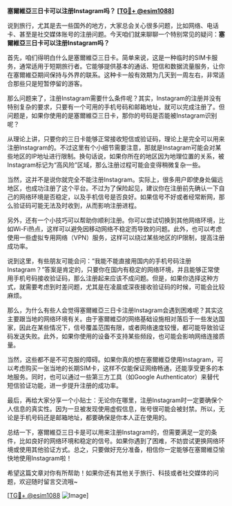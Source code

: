 **塞爾維亞三日卡可以注册Instagram吗？ [[TG💪+ @esim1088](https://t.me/s/esim1088)]**

说到旅行，尤其是去一些国外的地方，大家总会关心很多问题，比如网络、电话卡、甚至是社交媒体账号的注册问题。今天咱们就来聊聊一个特别常见的疑问：**塞爾維亞三日卡可以注册Instagram吗？**

首先，咱们得明白什么是塞爾維亞三日卡。简单来说，这是一种临时的SIM卡服务，通常适用于短期旅行者。它能够提供基本的通话、短信和数据流量服务，让你在塞爾維亞期间保持与外界的联系。这种卡一般有效期为几天到一周左右，非常适合那些只是短暂停留的游客。

那么问题来了，注册Instagram需要什么条件呢？其实，Instagram的注册并没有特别复杂的要求，只要有一个可用的手机号码和邮箱地址，就可以完成注册了。但问题是，如果你使用的是塞爾維亞三日卡，那你的号码是否能被Instagram识别呢？

从理论上讲，只要你的三日卡能够正常接收短信或验证码，理论上是完全可以用来注册Instagram的。不过这里有个小细节需要注意，那就是Instagram可能会对某些地区的IP地址进行限制。换句话说，如果你所在的地区因为地理位置的关系，被Instagram标记为“高风险”区域，那么注册过程可能会变得稍微复杂一些。

当然，这并不是说你就完全不能注册Instagram。实际上，很多用户即使身处偏远地区，也成功注册了这个平台。不过为了保险起见，建议你在注册前先确认一下自己的网络环境是否稳定，以及手机信号是否良好。如果信号不好或者经常断网，那么验证码可能无法及时收到，从而影响注册进程。

另外，还有一个小技巧可以帮助你顺利注册。你可以尝试切换到其他网络环境，比如Wi-Fi热点，这样可以避免因移动网络不稳定而导致的问题。此外，也可以考虑使用一些虚拟专用网络（VPN）服务，这样可以绕过某些地区的IP限制，提高注册成功率。

说到这里，有些朋友可能会问：“我能不能直接用国内的手机号码注册Instagram？”答案是肯定的，只要你在国内有稳定的网络环境，并且能够正常使用手机号码接收验证码，那么注册起来应该不成问题。但是，如果你选择这种方式，就需要考虑到时差问题，尤其是在凌晨或深夜接收验证码的时候，可能会比较麻烦。

那么，为什么有些人会觉得塞爾維亞三日卡注册Instagram会遇到困难呢？其实这主要跟当地的网络环境有关。由于塞爾維亞的网络基础设施相对落后于一些发达国家，因此在某些情况下，信号覆盖范围有限，或者网络速度较慢，都可能导致验证码发送失败。此外，如果你使用的设备不支持某些频段，也可能会影响网络连接质量。

当然，这些都不是不可克服的障碍。如果你真的想在塞爾維亞使用Instagram，可以考虑购买一张当地的长期SIM卡，这样不仅能保证网络畅通，还能享受更多的本地服务。同时，也可以通过一些第三方工具（如Google Authenticator）来替代短信验证功能，进一步提升注册的成功率。

最后，再给大家分享一个小贴士：无论你在哪里，注册Instagram时一定要确保个人信息的真实性。因为一旦被发现使用虚假信息，账号很可能会被封禁。所以，无论是手机号码还是邮箱地址，都要确保是你本人正在使用的。

总结一下，塞爾維亞三日卡是可以用来注册Instagram的，但需要满足一定的条件，比如良好的网络环境和稳定的信号。如果你遇到了困难，不妨尝试更换网络环境或使用其他验证方式。总之，只要做好充分准备，相信你一定能够在塞爾維亞愉快地使用Instagram啦！

希望这篇文章对你有所帮助！如果你还有其他关于旅行、科技或者社交媒体的问题，欢迎随时留言交流哦~ 

[[TG💪+ @esim1088](https://t.me/s/esim1088) ![Image](https://i.postimg.cc/4NQfJmqS/Snipaste-2025-05-13-00-14-12.png)]